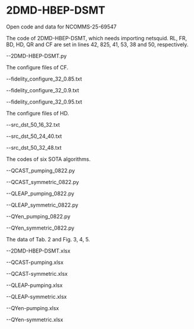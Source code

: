 # 2DMD-HBEP-DSMT
Open code and data for NCOMMS-25-69547

The code of 2DMD-HBEP-DSMT, which needs importing netsquid. RL, FR, BD, HD, QR and CF are set in lines 42, 825, 41, 53, 38 and 50, respectively. 

--2DMD-HBEP-DSMT.py

The configure files of CF.

--fidelity_configure_32_0.85.txt

--fidelity_configure_32_0.9.txt

--fidelity_configure_32_0.95.txt

The configure files of HD.

--src_dst_50_16_32.txt

--src_dst_50_24_40.txt

--src_dst_50_32_48.txt

The codes of six SOTA algorithms.

--QCAST_pumping_0822.py

--QCAST_symmetric_0822.py

--QLEAP_pumping_0822.py

--QLEAP_symmetric_0822.py

--QYen_pumping_0822.py

--QYen_symmetric_0822.py

The data of Tab. 2 and Fig. 3, 4, 5.

--2DMD-HBEP-DSMT.xlsx

--QCAST-pumping.xlsx

--QCAST-symmetric.xlsx

--QLEAP-pumping.xlsx

--QLEAP-symmetric.xlsx

--QYen-pumping.xlsx

--QYen-symmetric.xlsx
